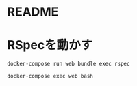 # README

# RSpecを動かす

```bash
docker-compose run web bundle exec rspec
```


```bash
docker-compose exec web bash
```